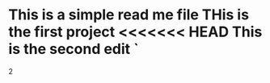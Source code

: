  This is  a simple read me file
THis is the first project
<<<<<<< HEAD
This is the second edit `
=======
2

